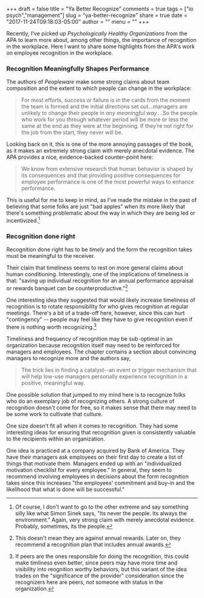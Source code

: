 +++
draft = false
title = "Ya Better Recognize"
comments = true
tags = ["io psych","management"]
slug = "ya-better-recognize"
share = true
date = "2017-11-24T09:18:03-05:00"
author = ""
menu = ""
+++

Recently, I've picked up _Psychologically Healthy Organizations_ from the APA to learn more about, among other things, the importance of recognition in the workplace. Here I want to share some highlights from the APA's work on employee recognition in the workplace.

### Recognition Meaningfully Shapes Performance

The authors of _Peopleware_ make some strong claims about team composition and the extent to which people can change in the workplace:

>For most efforts, success or failure is in the cards from the moment the team is formed and the initial directions set out...managers are unlikely to change their people in _any meaningful way._...So the people who work for you through whatever period will be more or less the same at the end as they were at the beginning. If they’re not right for the job from the start, they never will be.

Looking back on it, this is one of the more annoying passages of the book, as it makes an extremely strong claim with merely anecdotal evidence. The APA provides a nice, evidence-backed counter-point here:

>We know from extensive research that human behavior is shaped by its consequences and that providing positive consequences for employee performance is one of the most powerful ways to enhance performance.

This is useful for me to keep in mind, as I've made the mistake in the past of believing that some folks are just "bad apples" when its more likely that there's something problematic about the way in which they are being led or incentivized.[^1]

### Recognition done right

Recognition done right has to be _timely_ and the form the recognition takes must be meaningful to the receiver.

Their claim that timeliness seems to rest on more general claims about human conditioning. Interestingly, one of the implications of timeliness is that: "saving up individual recognition for an annual performance appraisal or rewards banquet can be counterproductive."[^2] 

One interesting idea they suggested that would likely increase timeliness of recognition is to rotate responsibility for who gives recognition at regular meetings. There's a bit of a trade-off here, however, since this can hurt "contingency" -- people may feel like they have to give recognition even if there is nothing worth recognizing.[^3]

Timeliness and frequency of recognition may be sub-optimal in an organization because recognition itself may need to be reinforced for managers and employees. The chapter contains a section about convincing managers to recognize more and the authors say,

>The trick lies in finding a catalyst--an event or trigger mechanism that will help low-use managers personally experience recognition in a positive, meaningful way.

One possible solution that jumped to my mind here is to recognize folks who do an exemplary job of recognizing others. A strong culture of recognition doesn't come for free, so it makes sense that there may need to be some work to cultivate that culture.

One size doesn't fit all when it comes to recognition. They had some interesting ideas for ensuring that recognition given is consistently valuable to the recipients within an organization. 

One idea is practiced at a company acquired by Bank of America. They have their managers ask employees on their first day to create a list of things that motivate them. Managers ended up with an "individualized motivation checklist for every employee." In general, they seem to recommend involving employees in decisions about the form recognition takes since this increases "the employees' commitment and buy-in and the likelihood that what is done will be successful."

[^1]: Of course, I don't want to go to the other extreme and say something silly like what Simon Sinek says, "Its never the people. Its always the environment." Again, very strong claim with merely anecdotal evidence. Probably, sometimes, its the people.

[^2]: This doesn't mean they are against annual rewards. Later on, they recommend a recognition plan that includes annual awards. 

[^3]: If peers are the ones responsible for doing the recognition, this could make timliness even better, since peers may have more time and visibility into reognition worthy behaviors, but this variant of the idea trades on the "significance of the provider" consideration since the recognizers here are peers, not someone with status in the organization. 
